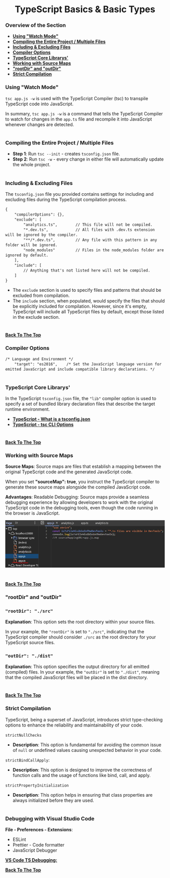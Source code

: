 <h1 align="center">TypeScript Basics & Basic Types</h1>

### Overview of the Section
* **[Using "Watch Mode"](#watch-mode)**
* **[Compiling the Entire Project / Multiple Files](#tsc-init)**
* **[Including & Excluding Files](#including-excluding-files)**
* **[Compiler Options](#compiler-options)**
* **[TypeScript Core Librarys'](#core-lib)**
* **[Working with Source Maps](#working-with-source-maps)**
* **["rootDir" and "outDir"](#root-dir)**
* **[Strict Compilation](#strict-compilation)**



### <a name="watch-mode">Using "Watch Mode"</a>

``tsc app.js -w`` is used with the TypeScript Compiler (tsc) to transpile TypeScript code into JavaScript. 

In summary, ``tsc app.js -w`` is a command that tells the TypeScript Compiler to watch for changes in the ``app.ts`` file and recompile it into JavaScript whenever changes are detected. 

#
### <a name="tsc-init">Compiling the Entire Project / Multiple Files </a>

- **Step 1**: Run ``tsc --init`` - creates ``tsconfig.json`` file.
- **Step 2**: Run ``tsc -w`` - every change in either file will automatically update the whole project.

#
### <a name="including-excluding-files">Including & Excluding Files</a>

 The ``tsconfig.json`` file you provided contains settings for including and excluding files during the TypeScript compilation process.

```
{
    "compilerOptions": {},
    "exclude": [
        "analytics.ts",        // This file will not be compiled.
        "*.dev.ts",            // All files with .dev.ts extension will be ignored by the compiler.
        "**/*.dev.ts",         // Any file with this pattern in any folder will be ignored.
        "node_modules"         // Files in the node_modules folder are ignored by default.
    ],
    "include": [
        // Anything that's not listed here will not be compiled.
    ]
}
```

- The ``exclude`` section is used to specify files and patterns that should be excluded from compilation.
- The ``include`` section, when populated, would specify the files that should be explicitly included for compilation. However, since it's empty, TypeScript will include all TypeScript files by default, except those listed in the exclude section.
#
**[Back To The Top](#Overview-of-the-Section)**

### Compiler Options
```
/* Language and Environment */
    "target": "es2016",    /* Set the JavaScript language version for emitted JavaScript and include compatible library declarations. */
```
#
### <a name="core-lib">TypeScript Core Librarys'</a>

In the TypeScript ``tsconfig.json`` file, the ``"lib"`` compiler option is used to specify a set of bundled library declaration files that describe the target runtime environment.

- **[TypeScript - What is a tsconfig.json](https://www.typescriptlang.org/docs/handbook/tsconfig-json.html)**
- **[TypeScript - tsc CLI Options](https://www.typescriptlang.org/docs/handbook/compiler-options.html)**

#
**[Back To The Top](#Overview-of-the-Section)**

### Working with Source Maps

**Source Maps**: 
Source maps are files that establish a mapping between the original TypeScript code and the generated JavaScript code. 

When you set **"sourceMap": true**, you instruct the TypeScript compiler to generate these source maps alongside the compiled JavaScript code.

**Advantages**: Readable Debugging: Source maps provide a seamless debugging experience by allowing developers to work with the original TypeScript code in the debugging tools, even though the code running in the browser is JavaScript.

![DevTools](https://github.com/tsokac2/-_-_TypeScript_CheatSheet/blob/main/src/01.JPG)

#
**[Back To The Top](#Overview-of-the-Section)**

### <a name="root-dir">"rootDir" and "outDir"</a>

### ``"rootDir": "./src"``
**Explanation**: This option sets the root directory within your source files. 

In your example, the ``"rootDir"`` is set to ``"./src"``, indicating that the TypeScript compiler should consider ``./src`` as the root directory for your TypeScript source files.

### ``"outDir": "./dist"``
**Explanation**: This option specifies the output directory for all emitted (compiled) files. In your example, the ``"outDir"`` is set to ``"./dist"``, meaning that the compiled JavaScript files will be placed in the dist directory.

#
**[Back To The Top](#Overview-of-the-Section)**

### Strict Compilation

TypeScript, being a superset of JavaScript, introduces strict type-checking options to enhance the reliability and maintainability of your code.

``strictNullChecks``
- **Description**: This option is fundamental for avoiding the common issue of ``null`` or undefined values causing unexpected behavior in your code.

``strictBindCallApply``:
- **Description**: This option is designed to improve the correctness of function calls and the usage of functions like bind, call, and apply.

``strictPropertyInitialization``
- **Description**: This option helps in ensuring that class properties are always initialized before they are used.

#
### Debugging with Visual Studio Code

**File - Preferences - Extensions**:

- ESLint
- Prettier - Code formatter
- JavaScript Debugger

**[VS Code TS Debugging:](https://code.visualstudio.com/docs/typescript/typescript-debugging)**


**[Back To The Top](#Overview-of-the-Section)**